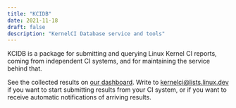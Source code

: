```yaml
---
title: "KCIDB"
date: 2021-11-18
draft: false
description: "KernelCI Database service and tools"
---
```

KCIDB is a package for submitting and querying Linux Kernel CI reports, coming
from independent CI systems, and for maintaining the service behind that.

See the collected results on [our dashboard](https://kcidb.kernelci.org/).
Write to [kernelci@lists.linux.dev](mailto:kernelci@lists.linux.dev) if you
want to start submitting results from your CI system, or if you want to
receive automatic notifications of arriving results.
